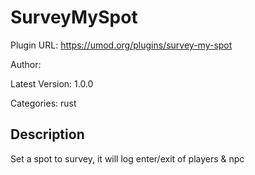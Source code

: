 # SurveyMySpot

Plugin URL: https://umod.org/plugins/survey-my-spot

Author: 

Latest Version: 1.0.0

Categories: rust

## Description

Set a spot to survey, it will log enter/exit of players & npc
